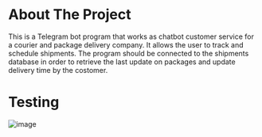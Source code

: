 # About The Project
This is a Telegram bot program that works as chatbot customer service for a courier and package delivery company. It allows the user to track and schedule shipments. The program should be connected to the shipments database in order to retrieve the last update on packages and update delivery time by the costomer.

# Testing
![image](https://user-images.githubusercontent.com/107139838/173210079-b97d5678-6457-40f5-ac30-92edfc1afc87.png)
